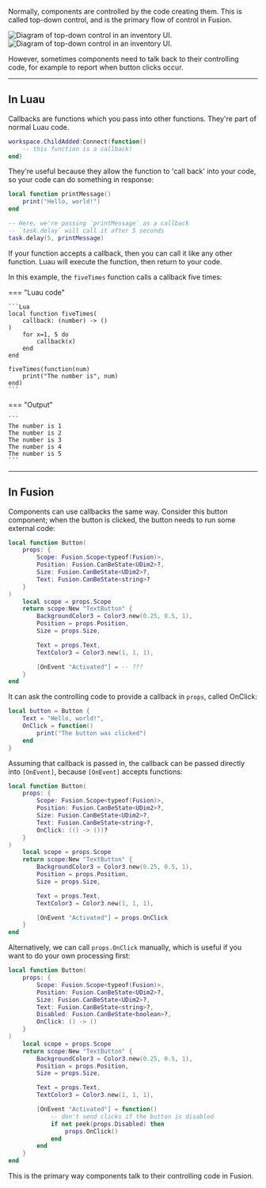 Normally, components are controlled by the code creating them. This is called
top-down control, and is the primary flow of control in Fusion.

![Diagram of top-down control in an inventory UI.](Top-Down-Control-Dark.svg#only-dark)
![Diagram of top-down control in an inventory UI.](Top-Down-Control-Light.svg#only-light)

However, sometimes components need to talk back to their controlling code, for
example to report when button clicks occur.

-----

## In Luau

Callbacks are functions which you pass into other functions. They're part of
normal Luau code.

```Lua
workspace.ChildAdded:Connect(function()
    -- this function is a callback!
end)
```

They're useful because they allow the function to 'call back' into your code,
so your code can do something in response:

```Lua
local function printMessage()
    print("Hello, world!")
end

-- Here, we're passing `printMessage` as a callback
-- `task.delay` will call it after 5 seconds
task.delay(5, printMessage)
```

If your function accepts a callback, then you can call it like any other
function. Luau will execute the function, then return to your code.

In this example, the `fiveTimes` function calls a callback five times:

=== "Luau code"

    ```Lua
    local function fiveTimes(
		callback: (number) -> ()
	)
        for x=1, 5 do
            callback(x)
        end
    end

    fiveTimes(function(num)
        print("The number is", num)
    end)
    ```

=== "Output"

    ```
    The number is 1
    The number is 2
    The number is 3
    The number is 4
    The number is 5
    ```

-----

## In Fusion

Components can use callbacks the same way. Consider this button component; when
the button is clicked, the button needs to run some external code:

```Lua
local function Button(
	props: {
		Scope: Fusion.Scope<typeof(Fusion)>,
		Position: Fusion.CanBeState<UDim2>?,
		Size: Fusion.CanBeState<UDim2>?,
		Text: Fusion.CanBeState<string>?
	}
)
	local scope = props.Scope
    return scope:New "TextButton" {
        BackgroundColor3 = Color3.new(0.25, 0.5, 1),
        Position = props.Position,
        Size = props.Size,

        Text = props.Text,
        TextColor3 = Color3.new(1, 1, 1),

        [OnEvent "Activated"] = -- ???
    }
end
```

It can ask the controlling code to provide a callback in `props`, called OnClick:

```Lua hl_lines="3-5"
local button = Button {
    Text = "Hello, world!",
    OnClick = function()
        print("The button was clicked")
    end
}
```

Assuming that callback is passed in, the callback can be passed directly into
`[OnEvent]`, because `[OnEvent]` accepts functions:

```Lua hl_lines="7 19"
local function Button(
	props: {
		Scope: Fusion.Scope<typeof(Fusion)>,
		Position: Fusion.CanBeState<UDim2>?,
		Size: Fusion.CanBeState<UDim2>?,
		Text: Fusion.CanBeState<string>?,
		OnClick: (() -> ())?
	}
)
	local scope = props.Scope
    return scope:New "TextButton" {
        BackgroundColor3 = Color3.new(0.25, 0.5, 1),
        Position = props.Position,
        Size = props.Size,

        Text = props.Text,
        TextColor3 = Color3.new(1, 1, 1),

        [OnEvent "Activated"] = props.OnClick
    }
end
```

Alternatively, we can call `props.OnClick` manually, which is useful if you want
to do your own processing first:

```Lua hl_lines="7-8 20-25"
local function Button(
	props: {
		Scope: Fusion.Scope<typeof(Fusion)>,
		Position: Fusion.CanBeState<UDim2>?,
		Size: Fusion.CanBeState<UDim2>?,
		Text: Fusion.CanBeState<string>?,
		Disabled: Fusion.CanBeState<boolean>?,
		OnClick: () -> ()
	}
)
	local scope = props.Scope
    return scope:New "TextButton" {
        BackgroundColor3 = Color3.new(0.25, 0.5, 1),
        Position = props.Position,
        Size = props.Size,

        Text = props.Text,
        TextColor3 = Color3.new(1, 1, 1),

        [OnEvent "Activated"] = function()
            -- don't send clicks if the button is disabled
            if not peek(props.Disabled) then
                props.OnClick()
            end
        end
    }
end
```

This is the primary way components talk to their controlling code in Fusion.